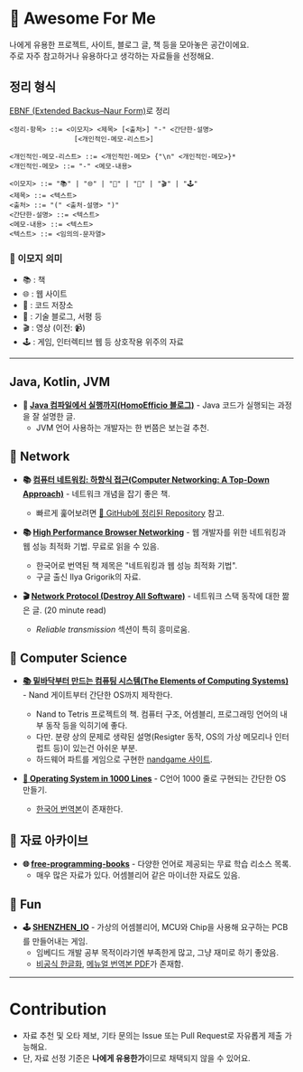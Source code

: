 # 🌟 Awesome For Me

나에게 유용한 프로젝트, 사이트, 블로그 글, 책 등을 모아놓은 공간이에요.  
주로 자주 참고하거나 유용하다고 생각하는 자료들을 선정해요.

## 정리 형식

[EBNF (Extended Backus–Naur Form)](https://en.wikipedia.org/wiki/Extended_Backus%E2%80%93Naur_form)로 정리
```
<정리-항목> ::= <이모지> <제목> [<출처>] "-" <간단한-설명>
                [<개인적인-메모-리스트>]

<개인적인-메모-리스트> ::= <개인적인-메모> {"\n" <개인적인-메모>}*
<개인적인-메모> ::= "-" <메모-내용>

<이모지> ::= "📚" | "🌐" | "📂" | "📝" | "🎬" | "🕹️"
<제목> ::= <텍스트>
<출처> ::= "(" <출처-설명> ")"
<간단한-설명> ::= <텍스트>
<메모-내용> ::= <텍스트>
<텍스트> ::= <임의의-문자열>
```

### 📑 이모지 의미

- 📚 : 책  
- 🌐 : 웹 사이트  
- 📂 : 코드 저장소  
- 📝 : 기술 블로그, 서평 등  
- 🎬 : 영상 (이전: 📹)  
- 🕹️ : 게임, 인터렉티브 웹 등 상호작용 위주의 자료  

---

## Java, Kotlin, JVM

- **📝 [Java 컴파일에서 실행까지(HomoEfficio 블로그)](https://homoefficio.github.io/2019/01/31/Back-to-the-Essence-Java-%EC%BB%B4%ED%8C%8C%EC%9D%BC%EC%97%90%EC%84%9C-%EC%8B%A4%ED%96%89%EA%B9%8C%EC%A7%80-1/)** - Java 코드가 실행되는 과정을 잘 설명한 글. 
    - JVM 언어 사용하는 개발자는 한 번쯤은 보는걸 추천.

## 📡 Network

- **📚 [컴퓨터 네트워킹: 하향식 접근(Computer Networking: A Top-Down Approach)](https://www.yes24.com/Product/Search?domain=BOOK&query=%25EC%25BB%25B4%25ED%2593%25A8%25ED%2584%25B0%2520%25EB%2584%25A4%25ED%258A%25B8%25EC%259B%258C%25ED%2582%25B9%253A%2520%25ED%2595%2598%25ED%2596%25A5%25EC%258B%259D%2520%25EC%25A0%2591%25EA%25B7%25BC(Computer%2520Networking%2520A%2520Top%2520Down%2520Approach))** - 네트워크 개념을 잡기 좋은 책.  
    - 빠르게 훑어보려면 [📂 GitHub에 정리된 Repository](https://github.com/IT-Book-Organization/Computer-Networking_A-Top-Down-Approach) 참고.

- **📚 [High Performance Browser Networking](https://hpbn.co/)** - 웹 개발자를 위한 네트워킹과 웹 성능 최적화 기법. 무료로 읽을 수 있음.  
    - 한국어로 번역된 책 제목은 "네트워킹과 웹 성능 최적화 기법".  
    - 구글 출신 Ilya Grigorik의 자료.

- **🎬 [Network Protocol (Destroy All Software)](https://www.destroyallsoftware.com/compendium/network-protocols?share_key=97d3ba4c24d21147)** - 네트워크 스택 동작에 대한 짦은 글. (20 minute read)  
    - _Reliable transmission_ 섹션이 특히 흥미로움.

## 💾 Computer Science

- **[📚 밑바닥부터 만드는 컴퓨팅 시스템(The Elements of Computing Systems)](https://www.yes24.com/Product/Goods/118440555)** - Nand 게이트부터 간단한 OS까지 제작한다.
    - Nand to Tetris 프로젝트의 책. 컴퓨터 구조, 어셈블리, 프로그래밍 언어의 내부 동작 등을 익히기에 좋다.
    - 다만. 분량 상의 문제로 생략된 설명(Resigter 동작, OS의 가상 메모리나 인터럽트 등)이 있는건 아쉬운 부분.
    - 하드웨어 파트를 게임으로 구현한 [nandgame 사이트](https://nandgame.com/).

- **[📝 Operating System in 1000 Lines](https://operating-system-in-1000-lines.vercel.app/en/)** - C언어 1000 줄로 구현되는 간단한 OS 만들기.
    - [한국어 번역본](https://operating-system-in-1000-lines.vercel.app/ko/)이 존재한다.

## 📃 자료 아카이브 

- **🌐 [free-programming-books](https://ebookfoundation.github.io/free-programming-books-search/)** - 다양한 언어로 제공되는 무료 학습 리소스 목록.
    - 매우 많은 자료가 있다. 어셈블리어 같은 마이너한 자료도 있음.

## 🚀 Fun

- **🕹️ [SHENZHEN_IO](https://store.steampowered.com/app/504210/SHENZHEN_IO/)** - 가상의 어셈블리어, MCU와 Chip을 사용해 요구하는 PCB를 만들어내는 게임.
    - 임베디드 개발 공부 목적이라기엔 부족한게 많고, 그냥 재미로 하기 좋았음.
    - [비공식 한글화](https://github.com/wizroad3/shenzhen-io-korean), [메뉴얼 번역본 PDF](https://github.com/metalg0su/shenzhen-io-korean/pull/12)가 존재함.

---

# Contribution

- 자료 추천 및 오타 제보, 기타 문의는 Issue 또는 Pull Request로 자유롭게 제출 가능해요.  
- 단, 자료 선정 기준은 **나에게 유용한가**이므로 채택되지 않을 수 있어요.

